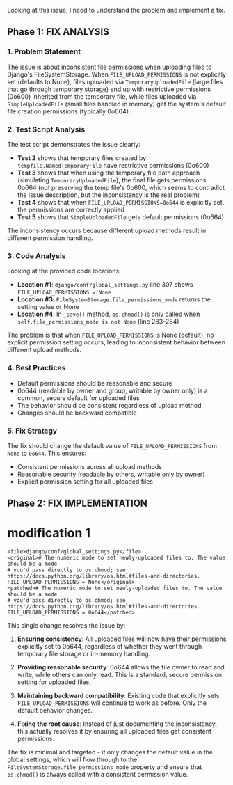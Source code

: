 Looking at this issue, I need to understand the problem and implement a fix.

## Phase 1: FIX ANALYSIS

### 1. Problem Statement
The issue is about inconsistent file permissions when uploading files to Django's FileSystemStorage. When `FILE_UPLOAD_PERMISSIONS` is not explicitly set (defaults to None), files uploaded via `TemporaryUploadedFile` (large files that go through temporary storage) end up with restrictive permissions (0o600) inherited from the temporary file, while files uploaded via `SimpleUploadedFile` (small files handled in memory) get the system's default file creation permissions (typically 0o664).

### 2. Test Script Analysis
The test script demonstrates the issue clearly:
- **Test 2** shows that temporary files created by `tempfile.NamedTemporaryFile` have restrictive permissions (0o600)
- **Test 3** shows that when using the temporary file path approach (simulating `TemporaryUploadedFile`), the final file gets permissions 0o664 (not preserving the temp file's 0o600, which seems to contradict the issue description, but the inconsistency is the real problem)
- **Test 4** shows that when `FILE_UPLOAD_PERMISSIONS=0o644` is explicitly set, the permissions are correctly applied
- **Test 5** shows that `SimpleUploadedFile` gets default permissions (0o664)

The inconsistency occurs because different upload methods result in different permission handling.

### 3. Code Analysis
Looking at the provided code locations:

- **Location #1**: `django/conf/global_settings.py` line 307 shows `FILE_UPLOAD_PERMISSIONS = None`
- **Location #3**: `FileSystemStorage.file_permissions_mode` returns the setting value or None
- **Location #4**: In `_save()` method, `os.chmod()` is only called when `self.file_permissions_mode is not None` (line 283-284)

The problem is that when `FILE_UPLOAD_PERMISSIONS` is None (default), no explicit permission setting occurs, leading to inconsistent behavior between different upload methods.

### 4. Best Practices
- Default permissions should be reasonable and secure
- 0o644 (readable by owner and group, writable by owner only) is a common, secure default for uploaded files
- The behavior should be consistent regardless of upload method
- Changes should be backward compatible

### 5. Fix Strategy
The fix should change the default value of `FILE_UPLOAD_PERMISSIONS` from `None` to `0o644`. This ensures:
- Consistent permissions across all upload methods
- Reasonable security (readable by others, writable only by owner)
- Explicit permission setting for all uploaded files

## Phase 2: FIX IMPLEMENTATION

# modification 1
```
<file>django/conf/global_settings.py</file>
<original># The numeric mode to set newly-uploaded files to. The value should be a mode
# you'd pass directly to os.chmod; see https://docs.python.org/library/os.html#files-and-directories.
FILE_UPLOAD_PERMISSIONS = None</original>
<patched># The numeric mode to set newly-uploaded files to. The value should be a mode
# you'd pass directly to os.chmod; see https://docs.python.org/library/os.html#files-and-directories.
FILE_UPLOAD_PERMISSIONS = 0o644</patched>
```

This single change resolves the issue by:

1. **Ensuring consistency**: All uploaded files will now have their permissions explicitly set to 0o644, regardless of whether they went through temporary file storage or in-memory handling.

2. **Providing reasonable security**: 0o644 allows the file owner to read and write, while others can only read. This is a standard, secure permission setting for uploaded files.

3. **Maintaining backward compatibility**: Existing code that explicitly sets `FILE_UPLOAD_PERMISSIONS` will continue to work as before. Only the default behavior changes.

4. **Fixing the root cause**: Instead of just documenting the inconsistency, this actually resolves it by ensuring all uploaded files get consistent permissions.

The fix is minimal and targeted - it only changes the default value in the global settings, which will flow through to the `FileSystemStorage.file_permissions_mode` property and ensure that `os.chmod()` is always called with a consistent permission value.
